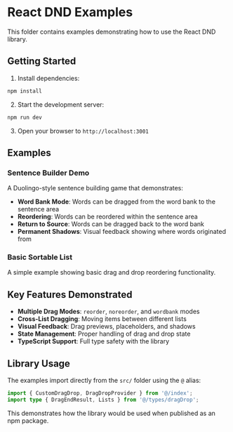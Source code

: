 # React DND Examples

This folder contains examples demonstrating how to use the React DND library.

## Getting Started

1. Install dependencies:
```bash
npm install
```

2. Start the development server:
```bash
npm run dev
```

3. Open your browser to `http://localhost:3001`

## Examples

### Sentence Builder Demo
A Duolingo-style sentence building game that demonstrates:
- **Word Bank Mode**: Words can be dragged from the word bank to the sentence area
- **Reordering**: Words can be reordered within the sentence area
- **Return to Source**: Words can be dragged back to the word bank
- **Permanent Shadows**: Visual feedback showing where words originated from

### Basic Sortable List
A simple example showing basic drag and drop reordering functionality.

## Key Features Demonstrated

- **Multiple Drag Modes**: `reorder`, `noreorder`, and `wordbank` modes
- **Cross-List Dragging**: Moving items between different lists
- **Visual Feedback**: Drag previews, placeholders, and shadows
- **State Management**: Proper handling of drag and drop state
- **TypeScript Support**: Full type safety with the library

## Library Usage

The examples import directly from the `src/` folder using the `@` alias:

```typescript
import { CustomDragDrop, DragDropProvider } from '@/index';
import type { DragEndResult, Lists } from '@/types/dragDrop';
```

This demonstrates how the library would be used when published as an npm package. 